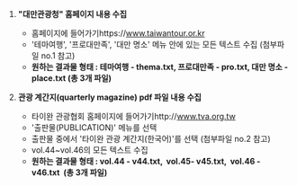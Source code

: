 1. **"대만관광청" 홈페이지 내용 수집**
    - 홈페이지에 들어가기https://www.taiwantour.or.kr
    -  '테마여행', '프로대만족', '대만 명소' 메뉴 안에 있는 모든 텍스트 수집 (첨부파일 no.1 참고)
    - **원하는 결과물 형태 : 테마여행 - thema.txt, 프로대만족 - pro.txt, 대만 명소 - place.txt (총 3개 파일)**





2. **관광 계간지(quarterly magazine) pdf 파일 내용 수집**
    - 타이완 관광협회 홈페이지에 들어가기http://www.tva.org.tw
    - '출판물(PUBLICATION)' 메뉴를 선택
    - 출판물 중에서 '타이완 관광 계간지(한국어)'를 선택 (첨부파일 no.2 참고)
    - vol.44~vol.46의 모든 텍스트 수집 
    - **원하는 결과물 형태 : vol.44 - v44.txt,  vol.45- v45.txt,  vol.46 - v46.txt  (총 3개 파일)**
